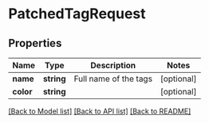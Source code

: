 # PatchedTagRequest

## Properties
Name | Type | Description | Notes
------------ | ------------- | ------------- | -------------
**name** | **string** | Full name of the tags | [optional] 
**color** | **string** |  | [optional] 

[[Back to Model list]](../README.md#documentation-for-models) [[Back to API list]](../README.md#documentation-for-api-endpoints) [[Back to README]](../README.md)


